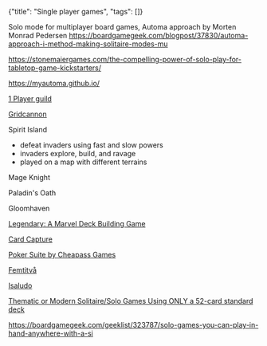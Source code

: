 {"title": "Single player games", "tags": []}

Solo mode for multiplayer board games, Automa approach by Morten Monrad Pedersen
https://boardgamegeek.com/blogpost/37830/automa-approach-i-method-making-solitaire-modes-mu

https://stonemaiergames.com/the-compelling-power-of-solo-play-for-tabletop-game-kickstarters/

https://myautoma.github.io/

[1 Player guild](https://boardgamegeek.com/guild/view/1303)

[Gridcannon](https://www.pentadact.com/2019-08-20-gridcannon-a-single-player-game-with-regular-playing-cards/)

Spirit Island
* defeat invaders using fast and slow powers
* invaders explore, build, and ravage
* played on a map with different terrains

Mage Knight

Paladin's Oath

Gloomhaven

[Legendary: A Marvel Deck Building Game](https://piotrdrozdz96.github.io/Marvel-Legendary/)

[Card Capture](https://boardgamegeek.com/boardgame/264566/card-capture)

[Poker Suite by Cheapass Games](http://www.standardgames.com/PokerSuite.pdf)

[Femtitvå](https://boardgamegeek.com/thread/942367/so-heres-ten-games-i-made-please-have-them-all)

[Isaludo](https://boardgamegeek.com/thread/2587399/isaludo-ten-new-solo-card-games-playable-standard)

[Thematic or Modern Solitaire/Solo Games Using ONLY a 52-card standard deck](https://boardgamegeek.com/geeklist/264858/thematic-or-modern-solitairesolo-games-using-only)

https://boardgamegeek.com/geeklist/323787/solo-games-you-can-play-in-hand-anywhere-with-a-si

